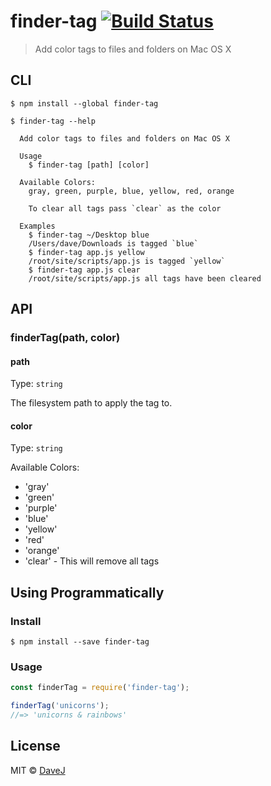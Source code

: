 # finder-tag [![Build Status](https://travis-ci.org/DaveJ/finder-tag.svg?branch=master)](https://travis-ci.org/davej/finder-tag)

> Add color tags to files and folders on Mac OS X

## CLI

```
$ npm install --global finder-tag
```

```
$ finder-tag --help

  Add color tags to files and folders on Mac OS X

  Usage
    $ finder-tag [path] [color]

  Available Colors:
    gray, green, purple, blue, yellow, red, orange

    To clear all tags pass `clear` as the color

  Examples
    $ finder-tag ~/Desktop blue
    /Users/dave/Downloads is tagged `blue`
    $ finder-tag app.js yellow
    /root/site/scripts/app.js is tagged `yellow`
    $ finder-tag app.js clear
    /root/site/scripts/app.js all tags have been cleared
```

## API

### finderTag(path, color)

#### path

Type: `string`

The filesystem path to apply the tag to.

#### color

Type: `string`

Available Colors:
  * 'gray'
  * 'green'
  * 'purple'
  * 'blue'
  * 'yellow'
  * 'red'
  * 'orange'
  * 'clear' - This will remove all tags

## Using Programmatically

### Install

```
$ npm install --save finder-tag
```


### Usage

```js
const finderTag = require('finder-tag');

finderTag('unicorns');
//=> 'unicorns & rainbows'
```

## License

MIT © [DaveJ](https://twitter.com/DaveJ)
